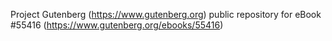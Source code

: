 Project Gutenberg (https://www.gutenberg.org) public repository for
eBook #55416 (https://www.gutenberg.org/ebooks/55416)
